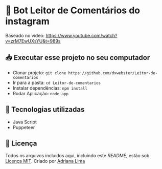 # 🤖 Bot Leitor de Comentários do instagram
Baseado no vídeo: https://www.youtube.com/watch?v=zrM7EwUXsYU&t=989s

## 📥 Executar esse projeto no seu computador

- Clonar projeto: `git clone https://github.com/dxwebster/Leitor-de-comentarios`
- Ir para a pasta: `cd Leitor-de-comentarios`
- Instalar dependências: `npm install`
- Rodar Aplicação: `node app`

## 🚀 Tecnologias utilizadas

- Java Script
- Puppeteer

## 📕 Licença

Todos os arquivos incluídos aqui, incluindo este _README_, estão sob [Licença MIT](./LICENSE).
Criado por [Adriana Lima](https://github.com/dxwebster)



